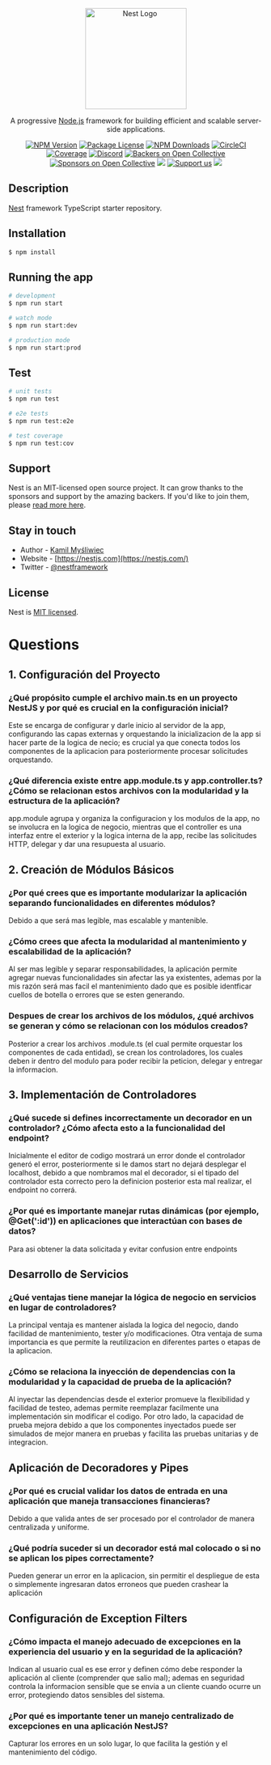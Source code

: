 <p align="center">
  <a href="http://nestjs.com/" target="blank"><img src="https://nestjs.com/img/logo-small.svg" width="200" alt="Nest Logo" /></a>
</p>

[circleci-image]: https://img.shields.io/circleci/build/github/nestjs/nest/master?token=abc123def456
[circleci-url]: https://circleci.com/gh/nestjs/nest

  <p align="center">A progressive <a href="http://nodejs.org" target="_blank">Node.js</a> framework for building efficient and scalable server-side applications.</p>
    <p align="center">
<a href="https://www.npmjs.com/~nestjscore" target="_blank"><img src="https://img.shields.io/npm/v/@nestjs/core.svg" alt="NPM Version" /></a>
<a href="https://www.npmjs.com/~nestjscore" target="_blank"><img src="https://img.shields.io/npm/l/@nestjs/core.svg" alt="Package License" /></a>
<a href="https://www.npmjs.com/~nestjscore" target="_blank"><img src="https://img.shields.io/npm/dm/@nestjs/common.svg" alt="NPM Downloads" /></a>
<a href="https://circleci.com/gh/nestjs/nest" target="_blank"><img src="https://img.shields.io/circleci/build/github/nestjs/nest/master" alt="CircleCI" /></a>
<a href="https://coveralls.io/github/nestjs/nest?branch=master" target="_blank"><img src="https://coveralls.io/repos/github/nestjs/nest/badge.svg?branch=master#9" alt="Coverage" /></a>
<a href="https://discord.gg/G7Qnnhy" target="_blank"><img src="https://img.shields.io/badge/discord-online-brightgreen.svg" alt="Discord"/></a>
<a href="https://opencollective.com/nest#backer" target="_blank"><img src="https://opencollective.com/nest/backers/badge.svg" alt="Backers on Open Collective" /></a>
<a href="https://opencollective.com/nest#sponsor" target="_blank"><img src="https://opencollective.com/nest/sponsors/badge.svg" alt="Sponsors on Open Collective" /></a>
  <a href="https://paypal.me/kamilmysliwiec" target="_blank"><img src="https://img.shields.io/badge/Donate-PayPal-ff3f59.svg"/></a>
    <a href="https://opencollective.com/nest#sponsor"  target="_blank"><img src="https://img.shields.io/badge/Support%20us-Open%20Collective-41B883.svg" alt="Support us"></a>
  <a href="https://twitter.com/nestframework" target="_blank"><img src="https://img.shields.io/twitter/follow/nestframework.svg?style=social&label=Follow"></a>
</p>
  <!--[![Backers on Open Collective](https://opencollective.com/nest/backers/badge.svg)](https://opencollective.com/nest#backer)
  [![Sponsors on Open Collective](https://opencollective.com/nest/sponsors/badge.svg)](https://opencollective.com/nest#sponsor)-->

## Description

[Nest](https://github.com/nestjs/nest) framework TypeScript starter repository.

## Installation

```bash
$ npm install
```

## Running the app

```bash
# development
$ npm run start

# watch mode
$ npm run start:dev

# production mode
$ npm run start:prod
```

## Test

```bash
# unit tests
$ npm run test

# e2e tests
$ npm run test:e2e

# test coverage
$ npm run test:cov
```

## Support

Nest is an MIT-licensed open source project. It can grow thanks to the sponsors and support by the amazing backers. If you'd like to join them, please [read more here](https://docs.nestjs.com/support).

## Stay in touch

- Author - [Kamil Myśliwiec](https://kamilmysliwiec.com)
- Website - [https://nestjs.com](https://nestjs.com/)
- Twitter - [@nestframework](https://twitter.com/nestframework)

## License

Nest is [MIT licensed](LICENSE).



# Questions

## 1. Configuración del Proyecto
### ¿Qué propósito cumple el archivo main.ts en un proyecto NestJS y por qué es crucial en la configuración inicial?
Este se encarga de configurar y darle inicio al servidor de la app, configurando las capas externas y orquestando la inicializacion de la app si hacer parte de la logica de necio; es crucial ya que conecta todos los componentes de la aplicacion para posteriormente procesar solicitudes orquestando.

### ¿Qué diferencia existe entre app.module.ts y app.controller.ts? ¿Cómo se relacionan estos archivos con la modularidad y la estructura de la aplicación?
app.module agrupa y organiza la configuracion y los modulos de la app, no se involucra en la logica de negocio, mientras que el controller es una interfaz entre el exterior y la logica interna de la app, recibe las solicitudes HTTP, delegar y dar una resupuesta al usuario.

## 2. Creación de Módulos Básicos
### ¿Por qué crees que es importante modularizar la aplicación separando funcionalidades en diferentes módulos?
Debido a que será mas legible, mas escalable y mantenible.

### ¿Cómo crees que afecta la modularidad al mantenimiento y escalabilidad de la aplicación?
Al ser mas legible y separar responsabilidades, la aplicación permite agregar nuevas funcionalidades sin afectar las ya existentes, ademas por la mis razón será mas facil el mantenimiento dado que es posible identficar cuellos de botella o errores que se esten generando.

### Despues de crear los archivos de los módulos, ¿qué archivos se generan y cómo se relacionan con los módulos creados?
Posterior a crear los archivos .module.ts (el cual permite orquestar los componentes de cada entidad), se crean los controladores, los cuales deben ir dentro del modulo para poder recibir la peticion, delegar y entregar la informacion.

## 3. Implementación de Controladores
### ¿Qué sucede si defines incorrectamente un decorador en un controlador? ¿Cómo afecta esto a la funcionalidad del endpoint?
Inicialmente el editor de codigo mostrará un error donde el controlador generó el error, posteriormente si le damos start no dejará desplegar el localhost, debido a que nombramos mal el decorador, si el tipado del controlador esta correcto pero la definicion posterior esta mal realizar, el endpoint no correrá. 

### ¿Por qué es importante manejar rutas dinámicas (por ejemplo, @Get(':id')) en aplicaciones que interactúan con bases de datos?
Para asi obtener la data solicitada y evitar confusion entre endpoints

## Desarrollo de Servicios
### ¿Qué ventajas tiene manejar la lógica de negocio en servicios en lugar de controladores?
La principal ventaja es mantener aislada la logica del negocio, dando facilidad de mantenimiento, tester y/o modificaciones.
Otra ventaja de suma importancia es que permite la reutilizacion en diferentes partes o etapas de la aplicacion.

### ¿Cómo se relaciona la inyección de dependencias con la modularidad y la capacidad de prueba de la aplicación?
Al inyectar las dependencias desde el exterior promueve la flexibilidad y facilidad de testeo, ademas permite reemplazar facilmente una implementación sin modificar el codigo. Por otro lado, la capacidad de prueba mejora debido a que los componentes inyectados puede ser simulados de mejor manera en pruebas y facilita las pruebas unitarias y de integracion.

## Aplicación de Decoradores y Pipes
### ¿Por qué es crucial validar los datos de entrada en una aplicación que maneja transacciones financieras?
Debido a que valida antes de ser procesado por el controlador de manera centralizada y uniforme.

### ¿Qué podría suceder si un decorador está mal colocado o si no se aplican los pipes correctamente?
Pueden generar un error en la aplicacion, sin permitir el despliegue de esta o simplemente ingresaran datos erroneos que pueden crashear la aplicación

## Configuración de Exception Filters
### ¿Cómo impacta el manejo adecuado de excepciones en la experiencia del usuario y en la seguridad de la aplicación?
Indican al usuario cual es ese error y definen cómo debe responder la aplicación al cliente (comprender que salio mal); ademas en seguridad controla la informacion sensible que se envia a un cliente cuando ocurre un error, protegiendo datos sensibles del sistema.

### ¿Por qué es importante tener un manejo centralizado de excepciones en una aplicación NestJS?
Capturar los errores en un solo lugar, lo que facilita la gestión y el mantenimiento del código.